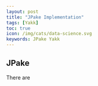 ```yaml
---
layout: post
title: "JPake Implementation"
tags: [Yakk]
toc: true
icon: /img/cats/data-science.svg
keywords: JPake Yakk
---
```


<!-- {% assign img-url = '/img/post/yakk/jpake' %} -->

## JPake

There are 
